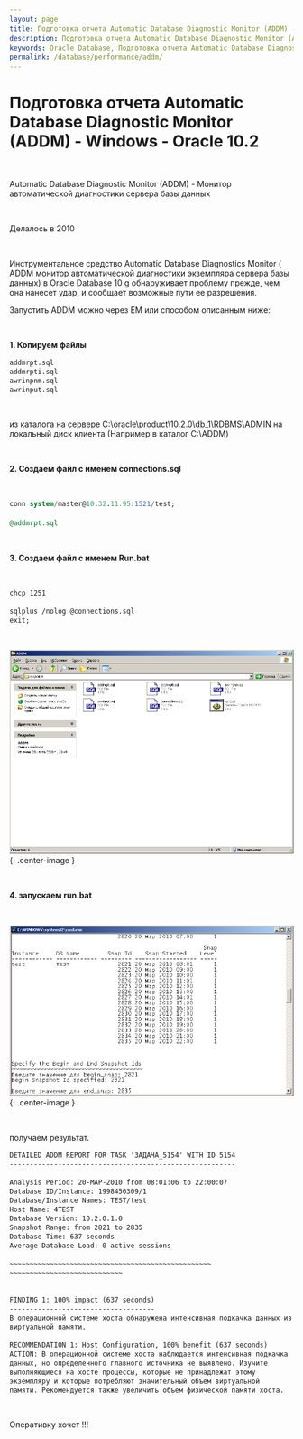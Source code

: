 ```yaml
---
layout: page
title: Подготовка отчета Automatic Database Diagnostic Monitor (ADDM) - Windows - Oracle 10.2
description: Подготовка отчета Automatic Database Diagnostic Monitor (ADDM) - Windows - Oracle 10.2
keywords: Oracle Database, Подготовка отчета Automatic Database Diagnostic Monitor (ADDM) - Windows - Oracle 10.2
permalink: /database/performance/addm/
---
```


# Подготовка отчета Automatic Database Diagnostic Monitor (ADDM) - Windows - Oracle 10.2

<br/>

Automatic Database Diagnostic Monitor (ADDM) - Монитор автоматической диагностики сервера базы данных

<br/>

Делалось в 2010

<br/>

Инструментальное средство Automatic Database Diagnostics Monitor ( ADDM монитор автоматической диагностики экземпляра сервера базы данных) в Oracle Database 10 g обнаруживает проблему прежде, чем она нанесет удар, и сообщает возможные пути ее разрешения.

Запустить ADDM можно через EM или способом описанным ниже:

<br/>

**1. Копируем файлы**

```
addmrpt.sql
addmrpti.sql
awrinpnm.sql
awrinput.sql
```

<br/>

из каталога на сервере C:\oracle\product\10.2.0\db_1\RDBMS\ADMIN на локальный диск клиента (Например в каталог C:\ADDM)

<br/>

**2. Создаем файл с именем connections.sql**

<br/>

```sql
conn system/master@10.32.11.95:1521/test;

@addmrpt.sql
```

<br/>

**3. Создаем файл с именем Run.bat**

<br/>

```
chcp 1251

sqlplus /nolog @connections.sql
exit;
```

<br/>

![Oracle DBA](/img/database/performance/addm/addm01.png 'Oracle Подготовка отчета ADDM'){: .center-image }

<br/>

**4. запускаем run.bat**

<br/>

![Oracle DBA](/img/database/performance/addm/addm02.png 'Oracle Подготовка отчета ADDM'){: .center-image }

<br/>

получаем результат.

```
DETAILED ADDM REPORT FOR TASK 'ЗАДАЧА_5154' WITH ID 5154
--------------------------------------------------------

Analysis Period: 20-МАР-2010 from 08:01:06 to 22:00:07
Database ID/Instance: 1998456309/1
Database/Instance Names: TEST/test
Host Name: 4TEST
Database Version: 10.2.0.1.0
Snapshot Range: from 2821 to 2835
Database Time: 637 seconds
Average Database Load: 0 active sessions

~~~~~~~~~~~~~~~~~~~~~~~~~~~~~~~~~~~~~~~~~~~~~~~~~~ ~~~~~~~~~~~~~~~~~~~~~~~~~~~~


FINDING 1: 100% impact (637 seconds)
------------------------------------
В операционной системе хоста обнаружена интенсивная подкачка данных из
виртуальной памяти.

RECOMMENDATION 1: Host Configuration, 100% benefit (637 seconds)
ACTION: В операционной системе хоста наблюдается интенсивная подкачка
данных, но определенного главного источника не выявлено. Изучите
выполняющиеся на хосте процессы, которые не принадлежат этому
экземпляру и которые потребляют значительный объем виртуальной
памяти. Рекомендуется также увеличить объем физической памяти хоста.
```

<br/>

Оперативку хочет !!!
